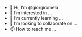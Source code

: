 - 👋 Hi, I’m @giorgiromela
- 👀 I’m interested in ...
- 🌱 I’m currently learning ...
- 💞️ I’m looking to collaborate on ...
- 📫 How to reach me ...

<!---
giorgiromela/giorgiromela is a ✨ special ✨ repository because its `README.md` (this file) appears on your GitHub profile.
You can click the Preview link to take a look at your changes.
--->
